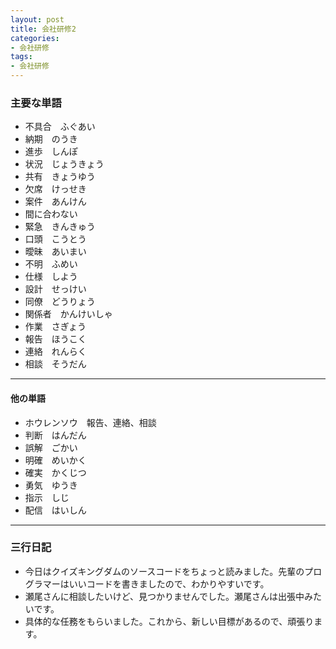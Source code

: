 ```yaml
---
layout: post
title: 会社研修2
categories:
- 会社研修
tags:
- 会社研修
---
```


### 主要な単語
* 不具合　ふぐあい
* 納期　のうき
* 進歩　しんぽ
* 状況　じょうきょう
* 共有　きょうゆう
* 欠席　けっせき
* 案件　あんけん
* 間に合わない
* 緊急　きんきゅう
* 口頭　こうとう
* 曖昧　あいまい
* 不明　ふめい
* 仕様　しよう
* 設計　せっけい
* 同僚　どうりょう
* 関係者　かんけいしゃ
* 作業　さぎょう
* 報告　ほうこく
* 連絡　れんらく
* 相談　そうだん

---

#### 他の単語
* ホウレンソウ　報告、連絡、相談
* 判断　はんだん
* 誤解　ごかい
* 明確　めいかく
* 確実　かくじつ
* 勇気　ゆうき
* 指示　しじ
* 配信　はいしん

---

### 三行日記

* 今日はクイズキングダムのソースコードをちょっと読みました。先輩のプログラマーはいいコードを書きましたので、わかりやすいです。
* 瀬尾さんに相談したいけど、見つかりませんでした。瀬尾さんは出張中みたいです。
* 具体的な任務をもらいました。これから、新しい目標があるので、頑張ります。




